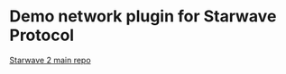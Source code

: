 # Demo network plugin for Starwave Protocol

[Starwave 2 main repo](https://github.com/nedobylskiy/starwaveprotocol)

